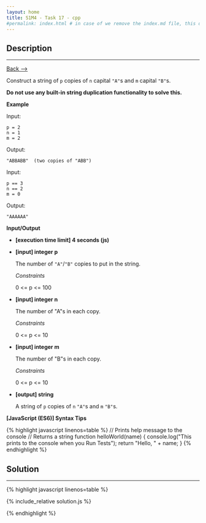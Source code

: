 ```yaml
---
layout: home
title: S1M4 - Task 17 - cpp
#permalink: index.html # in case of we remove the index.md file, this doc will be the index page
---
```


<div class="row">
<div class="columnStmt" markdown="1">

##  Description
------

[Back --> ](../README.md)

Construct a string of `p` copies of `n` capital `"A"`s and `m` capital `"B"`s.

**Do not use any built-in string duplication functionality to solve this.**

**Example**

Input:
```
p = 2
n = 1
m = 2
```
Output:
```
"ABBABB"  (two copies of "ABB")
```
Input:
```
p == 3
n == 2
m = 0
```
Output:
```
"AAAAAA"
```

**Input/Output**

* **[execution time limit] 4 seconds (js)**

* **[input] integer p**

    The number of `"A"`/`"B"` copies to put in the string.

    *Constraints*

    0 <= p <= 100

* **[input] integer n**

    The number of "A"s in each copy.

    *Constraints*

    0 <= p <= 10

* **[input] integer m**

    The number of "B"s in each copy.

    *Constraints*

    0 <= p <= 10

* **[output] string**

    A string of `p` copies of `n` `"A"`s and `m` `"B"`s.

**[JavaScript (ES6)] Syntax Tips**

{% highlight javascript linenos=table %}
// Prints help message to the console
// Returns a string
function helloWorld(name) {
    console.log("This prints to the console when you Run Tests");
    return "Hello, " + name;
}
{% endhighlight %}

</div>
<div class="columnSol" markdown="1">

## Solution
------

{% highlight javascript linenos=table %}

{% include_relative solution.js %}

{% endhighlight %}

</div>
</div>